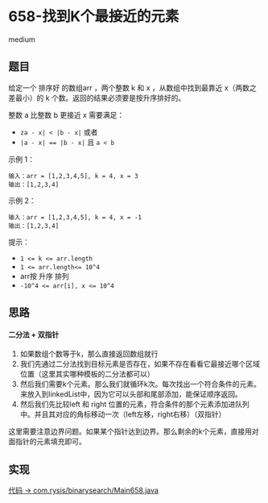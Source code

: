 # 658-找到K个最接近的元素

medium

## 题目

给定一个 排序好 的数组arr ，两个整数 k 和 x ，从数组中找到最靠近 x（两数之差最小）的 k 个数。返回的结果必须要是按升序排好的。

整数 a 比整数 b 更接近 x 需要满足：

- `za - x| < |b - x|` 或者
- `|a - x| == |b - x|` 且 `a < b`


示例 1：
```
输入：arr = [1,2,3,4,5], k = 4, x = 3
输出：[1,2,3,4]
```
示例 2：
```
输入：arr = [1,2,3,4,5], k = 4, x = -1
输出：[1,2,3,4]
```

提示：

- `1 <= k <= arr.length`
- `1 <= arr.length<= 10^4`
- arr按 升序 排列
- `-10^4 <= arr[i], x <= 10^4`

## 思路

#### 二分法 + 双指针

1. 如果数组个数等于k，那么直接返回数组就行
2. 我们先通过二分法找到目标元素是否存在，如果不存在看看它最接近哪个区域位置（这里其实哪种模板的二分法都可以）
3. 然后我们需要k个元素。那么我们就循环k次。每次找出一个符合条件的元素。来放入到linkedList中，因为它可以头部和尾部添加，能保证顺序返回。
4. 然后我们先比较left 和 right 位置的元素，符合条件的那个元素添加进队列中。并且其对应的角标移动一次（left左移，right右移）（双指针）

这里需要注意边界问题。如果某个指针达到边界。那么剩余的k个元素，直接用对面指针的元素填充即可。


## 实现

[代码 -> com.rysis/binarysearch/Main658.java](../../src/com/rysis/binarysearch/Main658.java)